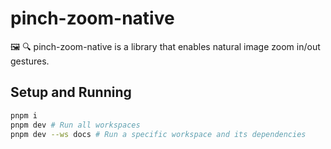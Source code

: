 # pinch-zoom-native

🖼️ 🔍 pinch-zoom-native is a library that enables natural image zoom in/out gestures.

## Setup and Running
```bash
pnpm i
pnpm dev # Run all workspaces
pnpm dev --ws docs # Run a specific workspace and its dependencies
```